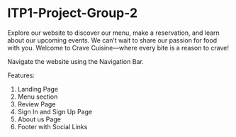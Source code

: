 # ITP1-Project-Group-2
Explore our website to discover our menu, make a reservation, and learn about our upcoming events. We can’t wait to share our passion for food with you. Welcome to Crave Cuisine—where every bite is a reason to crave!

Navigate the website using the Navigation Bar.

Features: 
1. Landing Page
2. Menu section
3. Review Page
4. Sign In and Sign Up Page
5. About us Page   
6. Footer with Social Links 

